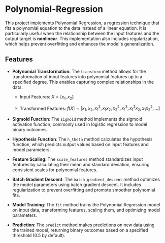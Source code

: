 # Polynomial-Regression
This project implements Polynomial Regression, a regression technique that fits a polynomial equation to the data instead of a linear equation. It is particularly useful when the relationship between the input features and the output target is **nonlinear**. This implementation also includes regularization, which helps prevent overfitting and enhances the model's generalization.

## Features
- **Polynomial Transformation**: The `transform` method allows for the transformation of input features into polynomial features up to a specified degree. This enables capturing complex relationships in the data.
  
  - Input Features: $X = [x_1, x_2]$

  - Transformed Features: $f(X) = [x_1, x_2, x_1^2, x_1x_2, x_2^2, x_1^3, x_1^2x_2, x_1x_2^2, \ldots]$




- **Sigmoid Function**: The `sigmoid` method implements the sigmoid activation function, commonly used in logistic regression to model binary outcomes.
- **Hypothesis Function**: The `h_theta` method calculates the hypothesis function, which predicts output values based on input features and model parameters.
- **Feature Scaling**: The `scale_features` method standardizes input features by calculating their mean and standard deviation, ensuring consistent scales for polynomial features.
- **Batch Gradient Descent**: The `batch_gradient_descent` method optimizes the model parameters using batch gradient descent. It includes regularization to prevent overfitting and promote smoother polynomial fits.
- **Model Training**: The `fit` method trains the Polynomial Regression model on input data, transforming features, scaling them, and optimizing model parameters.
- **Prediction**: The `predict` method makes predictions on new data using the trained model, returning binary outcomes based on a specified threshold (0.5 by default).
